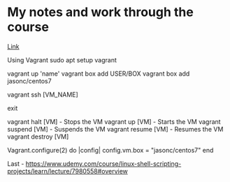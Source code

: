 # My notes and work through the course

[Link](https://www.udemy.com/course/linux-shell-scripting-projects/)

Using Vagrant
sudo apt setup vagrant

vagrant up 'name'
vagrant box add USER/BOX
vagrant box add jasonc/centos7

vagrant ssh [VM_NAME]

exit

vagrant halt [VM] - Stops the VM
vagrant up [VM] - Starts the VM
vagrant suspend [VM] - Suspends the VM
vagrant resume [VM] - Resumes the VM
vagrant destroy [VM]

Vagrant.configure(2) do |config|
    config.vm.box = "jasonc/centos7"
end

Last - https://www.udemy.com/course/linux-shell-scripting-projects/learn/lecture/7980558#overview

